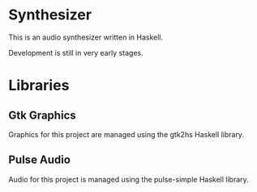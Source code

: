 # Synthesizer

This is an audio synthesizer written in Haskell.

Development is still in very early stages.

# Libraries

## Gtk Graphics

Graphics for this project are managed using the gtk2hs Haskell library.

## Pulse Audio

Audio for this project is managed using the pulse-simple Haskell library.
